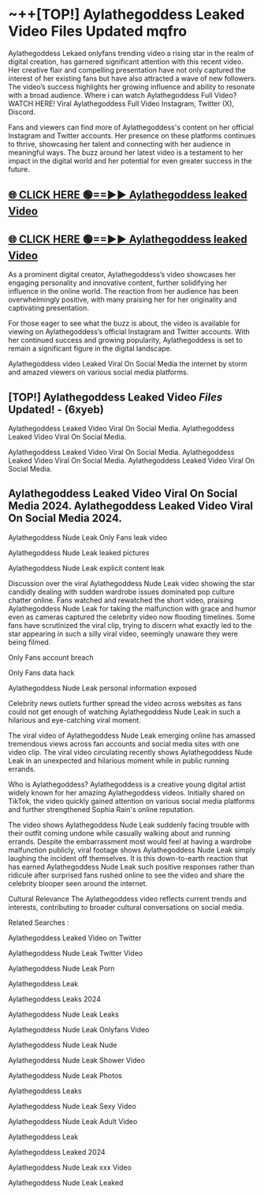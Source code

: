 # ~++[TOP!] Aylathegoddess Leaked Video Files Updated mqfro

 Aylathegoddess Lekaed onlyfans trending video a rising star in the realm of digital creation, has garnered significant attention with this recent video. Her creative flair and compelling presentation have not only captured the interest of her existing fans but have also attracted a wave of new followers. The video’s success highlights her growing influence and ability to resonate with a broad audience.
Where i can watch  Aylathegoddess Full Video? WATCH HERE! Viral  Aylathegoddess Full Video Instagram, Twitter (X), Discord.


Fans and viewers can find more of  Aylathegoddess's content on her official Instagram and Twitter accounts. Her presence on these platforms continues to thrive, showcasing her talent and connecting with her audience in meaningful ways. The buzz around her latest video is a testament to her impact in the digital world and her potential for even greater success in the future.


## [🌐 CLICK HERE 🟢==►►  Aylathegoddess leaked Video ](https://onlyclips.site?title=Aylathegoddess&ref=git)

## [🌐 CLICK HERE 🟢==►►  Aylathegoddess leaked Video ](https://onlyclips.site?title=Aylathegoddess&ref=git)


As a prominent digital creator,  Aylathegoddess’s video showcases her engaging personality and innovative content, further solidifying her influence in the online world. The reaction from her audience has been overwhelmingly positive, with many praising her for her originality and captivating presentation.

For those eager to see what the buzz is about, the video is available for viewing on  Aylathegoddess’s official Instagram and Twitter accounts. With her continued success and growing popularity,  Aylathegoddess is set to remain a significant figure in the digital landscape.


  Aylathegoddess video Leaked Viral On Social Media the internet by storm and amazed viewers on various social media platforms.


## [TOP!]  Aylathegoddess Leaked Video *Files* Updated! - (6xyeb) 

 Aylathegoddess Leaked Video Viral On Social Media. Aylathegoddess Leaked Video Viral On Social Media.

 Aylathegoddess Leaked Video Viral On Social Media. Aylathegoddess Leaked Video Viral On Social Media. Aylathegoddess Leaked Video Viral On Social Media.


##  Aylathegoddess Leaked Video Viral On Social Media 2024. Aylathegoddess Leaked Video Viral On Social Media 2024.
 Aylathegoddess Nude Leak Only Fans leak video

 Aylathegoddess Nude Leak leaked pictures

 Aylathegoddess Nude Leak explicit content leak

Discussion over the viral  Aylathegoddess Nude Leak video showing the star candidly dealing with sudden wardrobe issues dominated pop culture chatter online. Fans watched and rewatched the short video, praising  Aylathegoddess Nude Leak for taking the malfunction with grace and humor even as cameras captured the celebrity video now flooding timelines. Some fans have scrutinized the viral clip, trying to discern what exactly led to the star appearing in such a silly viral video, seemingly unaware they were being filmed.


Only Fans account breach

Only Fans data hack

 Aylathegoddess Nude Leak personal information exposed

Celebrity news outlets further spread the video across websites as fans could not get enough of watching  Aylathegoddess Nude Leak in such a hilarious and eye-catching viral moment.


The viral video of  Aylathegoddess Nude Leak emerging online has amassed tremendous views across fan accounts and social media sites with one video clip. The viral video circulating recently shows  Aylathegoddess Nude Leak in an unexpected and hilarious moment while in public running errands.


Who is  Aylathegoddess?  Aylathegoddess is a creative young digital artist widely known for her amazing  Aylathegoddess videos. Initially shared on TikTok, the video quickly gained attention on various social media platforms and further strengthened Sophia Rain's online reputation.

The video shows  Aylathegoddess Nude Leak suddenly facing trouble with their outfit coming undone while casually walking about and running errands. Despite the embarrassment most would feel at having a wardrobe malfunction publicly, viral footage shows  Aylathegoddess Nude Leak simply laughing the incident off themselves. It is this down-to-earth reaction that has earned  Aylathegoddess Nude Leak such positive responses rather than ridicule after surprised fans rushed online to see the video and share the celebrity blooper seen around the internet.

Cultural Relevance The  Aylathegoddess video reflects current trends and interests, contributing to broader cultural conversations on social media.

Related Searches :

 Aylathegoddess Leaked Video on Twitter

 Aylathegoddess Nude Leak Twitter Video

 Aylathegoddess Nude Leak Porn

 Aylathegoddess Leak 

 Aylathegoddess Leaks 2024

 Aylathegoddess Nude Leak Leaks

 Aylathegoddess Nude Leak Onlyfans Video

 Aylathegoddess Nude Leak Nude

 Aylathegoddess Nude Leak Shower Video

 Aylathegoddess Nude Leak Photos

 Aylathegoddess Leaks

 Aylathegoddess Nude Leak Sexy Video

 Aylathegoddess Nude Leak Adult Video

 Aylathegoddess Leak

 Aylathegoddess Leaked 2024

 Aylathegoddess Nude Leak xxx Video

 Aylathegoddess Nude Leak Leaked
